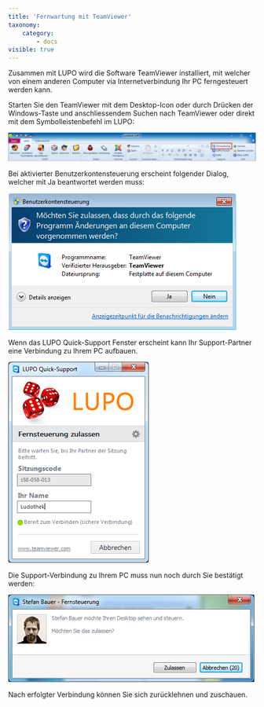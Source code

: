 ```yaml
---
title: 'Fernwartung mit TeamViewer'
taxonomy:
    category:
        - docs
visible: true
---
```


Zusammen mit LUPO wird die Software TeamViewer installiert, mit welcher von einem anderen Computer via Internetverbindung Ihr PC ferngesteuert werden kann.

Starten Sie den TeamViewer mit dem Desktop-Icon oder durch Drücken der Windows-Taste und anschliessendem Suchen nach TeamViewer oder direkt mit dem Symbolleistenbefehl im LUPO:

![fernwartung](../../images/fernwartung.png)

Bei aktivierter Benutzerkontensteuerung erscheint folgender Dialog, welcher mit Ja beantwortet werden muss:

![tv-zulassen](../../images/tv-zulassen.png)

Wenn das LUPO Quick-Support Fenster erscheint kann Ihr Support-Partner eine Verbindung zu Ihrem PC aufbauen.

![fernsteuerung](../../images/fernsteuerung.png)

Die Support-Verbindung zu Ihrem PC muss nun noch durch Sie bestätigt werden:

![support-verbindung](../../images/support-verbindung.png)

Nach erfolgter Verbindung können Sie sich zurücklehnen und zuschauen.
